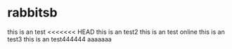 # rabbitsb
this is an test
<<<<<<< HEAD
this is an test2
this is an test online 
this is an test3
this is an test444444
aaaaaaa

